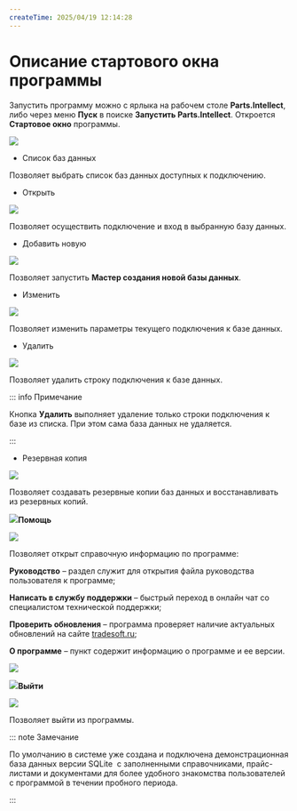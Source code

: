 ```yaml
---
createTime: 2025/04/19 12:14:28
---
```

# Описание стартового окна программы

Запустить программу можно с ярлыка на рабочем столе **Parts.Intellect**, либо через меню **Пуск** в поиске **Запустить Parts.Intellect**. Откроется **Стартовое окно** программы.

![](../../assets/guide/Aspose.Words.6f13226c-9016-4dda-be57-653ed66d987a.032.png)

- Список баз данных

Позволяет выбрать список баз данных доступных к подключению.

- Открыть

![](../../assets/guide/Aspose.Words.6f13226c-9016-4dda-be57-653ed66d987a.035.png)

Позволяет осуществить подключение и вход в выбранную базу данных.

- Добавить новую 

![](../../assets/guide/Aspose.Words.6f13226c-9016-4dda-be57-653ed66d987a.037.png)

Позволяет запустить **Мастер создания новой базы данных**.

- Изменить

![](../../assets/guide/Aspose.Words.6f13226c-9016-4dda-be57-653ed66d987a.039.png)

Позволяет изменить параметры текущего подключения к базе данных.

- Удалить

![](../../assets/guide/Aspose.Words.6f13226c-9016-4dda-be57-653ed66d987a.041.png)

Позволяет удалить строку подключения к базе данных.

::: info Примечание

Кнопка **Удалить** выполняет удаление только строки подключения к базе из списка. При этом сама база данных не удаляется.

:::

- Резервная копия

![](../../assets/guide/Aspose.Words.6f13226c-9016-4dda-be57-653ed66d987a.043.png)

Позволяет создавать резервные копии баз данных и восстанавливать из резервных копий.

![](../../assets/guide/Aspose.Words.6f13226c-9016-4dda-be57-653ed66d987a.044.png)**Помощь**

![](../../assets/guide/Aspose.Words.6f13226c-9016-4dda-be57-653ed66d987a.045.png)

Позволяет открыт справочную информацию по программе:

**Руководство** – раздел служит для открытия файла руководства пользователя к программе;

**Написать в службу поддержки** – быстрый переход в онлайн чат со специалистом технической поддержки;

**Проверить обновления** – программа проверяет наличие актуальных обновлений на сайте [tradesoft.ru](https://www.tradesoft.ru/personal/my-products/);

**О программе** – пункт содержит информацию о программе и ее версии.

![](../../assets/guide/Aspose.Words.6f13226c-9016-4dda-be57-653ed66d987a.046.png)

![](../../assets/guide/Aspose.Words.6f13226c-9016-4dda-be57-653ed66d987a.047.png)**Выйти**

![](../../assets/guide/Aspose.Words.6f13226c-9016-4dda-be57-653ed66d987a.048.png)

Позволяет выйти из программы.

::: note Замечание

По умолчанию в системе уже создана и подключена демонстрационная база данных версии SQLite  с заполненными справочниками, прайс-листами и документами для более удобного знакомства пользователей с программой в течении пробного периода.

:::